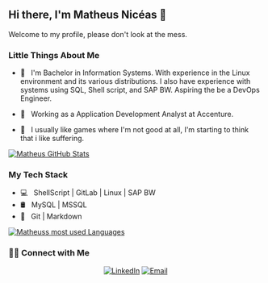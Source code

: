 <!--
**mniceas/mniceas** is a ✨ _special_ ✨ repository because its `README.md` (this file) appears on your GitHub profile.

Here are some ideas to get you started:

- 🔭 I’m currently working on ...
- 🌱 I’m currently learning ...
- 👯 I’m looking to collaborate on ...
- 🤔 I’m looking for help with ...
- 💬 Ask me about ...
- 📫 How to reach me: ...
- 😄 Pronouns: ...
- ⚡ Fun fact: ...
-->

## Hi there, I'm Matheus Nicéas 👋

Welcome to my profile, please don't look at the mess.

### Little Things About Me

- 🌱 &nbsp; I'm Bachelor in Information Systems. With experience in the Linux environment and its various distributions. I also have experience with systems using SQL, Shell script, and SAP BW. Aspiring the be a DevOps Engineer.

- 💼 &nbsp; Working as a Application Development Analyst at Accenture.

- 🤔 &nbsp; I usually like games where I'm not good at all, I'm starting to think that i like suffering.


[![Matheus GitHub Stats](https://github-readme-stats.vercel.app/api?username=mniceas&show_icons=true)](https://github.com/mniceas)

### My Tech Stack

- 💻 &nbsp; ShellScript | GitLab | Linux | SAP BW
- 🛢 &nbsp; MySQL | MSSQL
- 🔧 &nbsp; Git | Markdown

[![Matheuss most used Languages](https://github-readme-stats.anuraghazra1.vercel.app/api/top-langs/?username=mniceas)](https://github.com/mniceas)

### 🤝🏻 Connect with Me

<p align="center">
<a href="https://www.linkedin.com/in/matheusniceas/"><img alt="LinkedIn" src="https://img.shields.io/badge/LinkedIn-Matheus Nicéas-blue?style=flat-square&logo=linkedin"></a>
<a href="mailto:matheusniceas@hotmail.com"><img alt="Email" src="https://img.shields.io/badge/Email-matheusniceas@hotmail.com-blue?style=flat-square&logo=gmail"></a>
</p>
